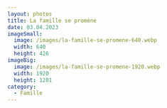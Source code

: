 ```yaml
---
layout: photos
title: La famille se promène
date: 03.04.2023
imageSmall:
  image: /images/la-famille-se-promene-640.webp
  width: 640
  height: 426
imageBig:
  image: /images/la-famille-se-promene-1920.webp
  width: 1920
  height: 1281
category:
  - Famille
---
```

